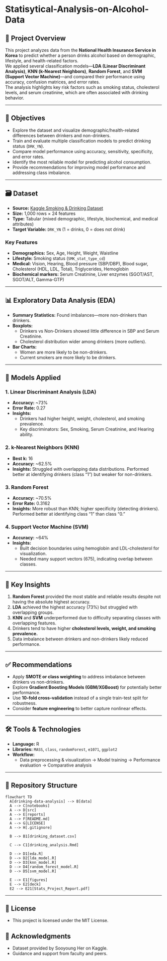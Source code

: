 # Statisytical-Analysis-on-Alcohol-Data

## 📌 Project Overview
This project analyzes data from the **National Health Insurance Service in Korea** to predict whether a person drinks alcohol based on demographic, lifestyle, and health-related factors.  
We applied several classification models—**LDA (Linear Discriminant Analysis)**, **KNN (k-Nearest Neighbors)**, **Random Forest**, and **SVM (Support Vector Machine)**—and compared their performance using accuracy, confusion matrices, and error rates.  
The analysis highlights key risk factors such as smoking status, cholesterol levels, and serum creatinine, which are often associated with drinking behavior.

---

## 🎯 Objectives
- Explore the dataset and visualize demographic/health-related differences between drinkers and non-drinkers.
- Train and evaluate multiple classification models to predict drinking status (`DRK_YN`).
- Compare model performance using accuracy, sensitivity, specificity, and error rates.
- Identify the most reliable model for predicting alcohol consumption.
- Provide recommendations for improving model performance and addressing class imbalance.

---

## 🗃️ Dataset
- **Source:** [Kaggle Smoking & Drinking Dataset](https://www.kaggle.com/datasets/sooyoungher/smoking-drinking-dataset)  
- **Size:** 1,000 rows × 24 features  
- **Type:** Tabular (mixed demographic, lifestyle, biochemical, and medical attributes)  
- **Target Variable:** `DRK_YN` (1 = drinks, 0 = does not drink)  

### Key Features
- **Demographics:** Sex, Age, Height, Weight, Waistline  
- **Lifestyle:** Smoking status (`SMK_stat_type_cd`)  
- **Medical:** Vision, Hearing, Blood pressure (SBP/DBP), Blood sugar, Cholesterol (HDL, LDL, Total), Triglycerides, Hemoglobin  
- **Biochemical markers:** Serum Creatinine, Liver enzymes (SGOT/AST, SGOT/ALT, Gamma-GTP)  

---

## 📊 Exploratory Data Analysis (EDA)
- **Summary Statistics:** Found imbalances—more non-drinkers than drinkers.  
- **Boxplots:**  
  - Drinkers vs Non-Drinkers showed little difference in SBP and Serum Creatinine.  
  - Cholesterol distribution wider among drinkers (more outliers).  
- **Bar Charts:**  
  - Women are more likely to be non-drinkers.  
  - Current smokers are more likely to be drinkers.  

---

## 🧪 Models Applied

### 1. Linear Discriminant Analysis (LDA)
- **Accuracy:** ~73%  
- **Error Rate:** 0.27  
- **Insights:**  
  - Drinkers had higher height, weight, cholesterol, and smoking prevalence.  
  - Key discriminators: Sex, Smoking, Serum Creatinine, and Hearing ability.  

### 2. k-Nearest Neighbors (KNN)
- **Best k:** 16  
- **Accuracy:** ~62.5%  
- **Insights:** Struggled with overlapping data distributions. Performed better at identifying drinkers (class “1”) but weaker for non-drinkers.  

### 3. Random Forest
- **Accuracy:** ~70.5%  
- **Error Rate:** 0.3162  
- **Insights:** More robust than KNN; higher specificity (detecting drinkers). Performed better at identifying class “1” than class “0.”  

### 4. Support Vector Machine (SVM)
- **Accuracy:** ~64%  
- **Insights:**  
  - Built decision boundaries using hemoglobin and LDL-cholesterol for visualization.  
  - Needed many support vectors (675), indicating overlap between classes.  

---

## 📌 Key Insights
1. **Random Forest** provided the most stable and reliable results despite not having the absolute highest accuracy.  
2. **LDA** achieved the highest accuracy (73%) but struggled with overlapping groups.  
3. **KNN** and **SVM** underperformed due to difficulty separating classes with overlapping features.  
4. Drinkers tend to have higher **cholesterol levels, weight, and smoking prevalence.**  
5. Data imbalance between drinkers and non-drinkers likely reduced performance.  

---

## ✅ Recommendations
- Apply **SMOTE or class weighting** to address imbalance between drinkers vs non-drinkers.  
- Explore **Gradient Boosting Models (GBM/XGBoost)** for potentially better performance.  
- Use **10-fold cross-validation** instead of a single train-test split for robustness.  
- Consider **feature engineering** to better capture nonlinear effects.  

---

## 🛠️ Tools & Technologies
- **Language:** R  
- **Libraries:** `MASS`, `class`, `randomForest`, `e1071`, `ggplot2`  
- **Workflow:**  
  - Data preprocessing & visualization → Model training → Performance evaluation → Comparative analysis  

---

## 📂 Repository Structure 

```mermaid
flowchart TD
  A[drinking-data-analysis] --> B[data]
  A --> C[notebooks]
  A --> D[src]
  A --> E[reports]
  A --> F[README.md]
  A --> G[LICENSE]
  A --> H[.gitignore]

  B --> B1[drinking_dataset.csv]

  C --> C1[drinking_analysis.Rmd]

  D --> D1[eda.R]
  D --> D2[lda_model.R]
  D --> D3[knn_model.R]
  D --> D4[random_forest_model.R]
  D --> D5[svm_model.R]

  E --> E1[figures]
  E --> E2[deck]
  E2 --> E21[Stats_Project_Report.pdf]
```
---
## 📜 License

- This project is licensed under the MIT License.

## 🙏 Acknowledgments

- Dataset provided by Sooyoung Her on Kaggle.
- Guidance and support from faculty and peers.
